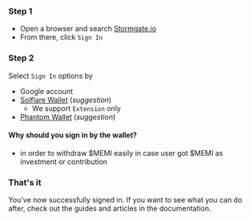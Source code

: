 ### Step 1
- Open a browser and search [Stormgate.io](https://stormgate.io)
- From there, click `Sign In`

### Step 2
Select `Sign In` options by
- Google account
- [Solflare Wallet](https://docs.solflare.com/solflare/onboarding/how-to-create-a-new-wallet "How to create Solflare Wallet") (*suggestion*)
    - We support `Extension` only
- [Phantom Wallet](https://help.phantom.app/hc/en-us/articles/8071074929043-How-to-create-a-new-wallet "How to create Phantom Wallet") (*suggestion*)

#### Why should you sign in by the wallet?</h5> 
- in order to withdraw $MEMI easily in case user got $MEMI as investment or contribution

### That's it
You've now successfully signed in. If you want to see what you can do after, check out the guides and articles in the documentation.
